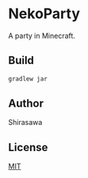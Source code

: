 # NekoParty

A party in Minecraft.

## Build

```bash
gradlew jar
```

## Author

Shirasawa

## License

[MIT](./LICENSE)
